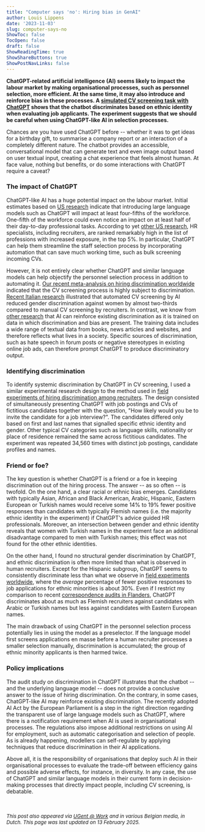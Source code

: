 ```yaml
---
title: "Computer says 'no': Hiring bias in GenAI"
author: Louis Lippens
date: '2023-11-03'
slug: computer-says-no
ShowToc: false
TocOpen: false
draft: false
ShowReadingTime: true
ShowShareButtons: true
ShowPostNavLinks: false
---
```




**ChatGPT-related artificial intelligence (AI) seems likely to impact the labour market by making organisational processes, such as personnel selection, more efficient. At the same time, it may also introduce and reinforce bias in these processes. A [simulated CV screening task with ChatGPT](https://doi.org/10.1016/j.chbah.2024.100054) shows that the chatbot discriminates based on ethnic identity when evaluating job applicants. The experiment suggests that we should be careful when using ChatGPT-like AI in selection processes.**

Chances are you have used ChatGPT before -- whether it was to get ideas for a birthday gift, to summarise a company report or an interaction of a completely different nature. The chatbot provides an accessible, conversational model that can generate text and even image output based on user textual input, creating a chat experience that feels almost human. At face value, nothing but benefits, or do some interactions with ChatGPT require a caveat?

### The impact of ChatGPT

ChatGPT-like AI has a huge potential impact on the labour market. Initial estimates based on [US research](https://arxiv.org/abs/2303.10130) indicate that introducing large language models such as ChatGPT will impact at least four-fifths of the workforce. One-fifth of the workforce could even notice an impact on at least half of their day-to-day professional tasks. According to yet [other US research](https://arxiv.org/abs/2303.01157), HR specialists, including recruiters, are ranked remarkably high in the list of professions with increased exposure, in the top 5%. In particular, ChatGPT can help them streamline the staff selection process by incorporating automation that can save much working time, such as bulk screening incoming CVs.

However, it is not entirely clear whether ChatGPT and similar language models can help objectify the personnel selection process in addition to automating it. [Our recent meta-analysis on hiring discrimination worldwide](https://doi.org/10.1016/j.euroecorev.2022.104315) indicated that the CV screening process is highly subject to discrimination. [Recent Italian research](https://doi.org/10.1016/j.econlet.2022.110892) illustrated that automated CV screening by AI reduced gender discrimination against women by almost two-thirds compared to manual CV screening by recruiters. In contrast, we know from [other research](https://doi.org/10.1257/pandp.20211080) that AI can reinforce existing discrimination as it is trained on data in which discrimination and bias are present. The training data includes a wide range of textual data from books, news articles and websites, and therefore reflects what lives in a society. Specific sources of discrimination, such as hate speech in forum posts or negative stereotypes in existing online job ads, can therefore prompt ChatGPT to produce discriminatory output.

### Identifying discrimination

To identify systemic discrimination by ChatGPT in CV screening, I used a similar experimental research design to the method used in [field experiments of hiring discrimination among recruiters](https://doi.org/10.1016/j.labeco.2023.102453). The design consisted of simultaneously presenting ChatGPT with job postings and CVs of fictitious candidates together with the question, "How likely would you be to invite the candidate for a job interview?". The candidates differed only based on first and last names that signalled specific ethnic identity and gender. Other typical CV categories such as language skills, nationality or place of residence remained the same across fictitious candidates. The experiment was repeated 34,560 times with distinct job postings, candidate profiles and names.

### Friend or foe?

The key question is whether ChatGPT is a friend or a foe in keeping discrimination out of the hiring process. The answer -- as so often -- is twofold. On the one hand, a clear racial or ethnic bias emerges. Candidates with typically Asian, African and Black American, Arabic, Hispanic, Eastern European or Turkish names would receive some 14% to 19% fewer positive responses than candidates with typically Flemish names (i.e. the majority ethnic identity in the experiment) if ChatGPT's advice guided HR professionals. Moreover, an intersection between gender and ethnic identity reveals that women with Turkish names in the experiment face an additional disadvantage compared to men with Turkish names; this effect was not found for the other ethnic identities.

On the other hand, I found no structural gender discrimination by ChatGPT, and ethnic discrimination is often more limited than what is observed in human recruiters. Except for the Hispanic subgroup, ChatGPT seems to consistently discriminate less than what we observe in [field experiments worldwide](https://doi.org/10.1016/j.euroecorev.2022.104315), where the *average* percentage of fewer positive responses to job applications for ethnic minorities is about 30%. Even if I restrict my comparison to recent [correspondence audits in Flanders](https://doi.org/10.1016/j.labeco.2023.102453), ChatGPT discriminates about as much as Flemish recruiters against candidates with Arabic or Turkish names but less against candidates with Eastern European names.

The main drawback of using ChatGPT in the personnel selection process potentially lies in using the model as a preselector. If the language model first screens applications en masse before a human recruiter processes a smaller selection manually, discrimination is accumulated; the group of ethnic minority applicants is then harmed twice.

### Policy implications

The audit study on discrimination in ChatGPT illustrates that the chatbot -- and the underlying language model -- does not provide a conclusive answer to the issue of hiring discrimination. On the contrary, in some cases, ChatGPT-like AI may reinforce existing discrimination. The recently adopted AI Act by the European Parliament is a step in the right direction regarding the transparent use of large language models such as ChatGPT, where there is a notification requirement when AI is used in organisational processes. The regulations also impose additional restrictions on using AI for employment, such as automatic categorisation and selection of people. As is already happening, modellers can self-regulate by applying techniques that reduce discrimination in their AI applications.

Above all, it is the responsibility of organisations that deploy such AI in their organisational processes to evaluate the trade-off between efficiency gains and possible adverse effects, for instance, in diversity. In any case, the use of ChatGPT and similar language models in their current form in decision-making processes that directly impact people, including CV screening, is debatable.

<br></br>
<font size="2">
_This post also appeared via [UGent @ Work](https://www.ugent.be/ugentatwork/nl/blog/blog-61.htm) and in various Belgian media, in Dutch. This page was last updated on 13 February 2025._
</font>
